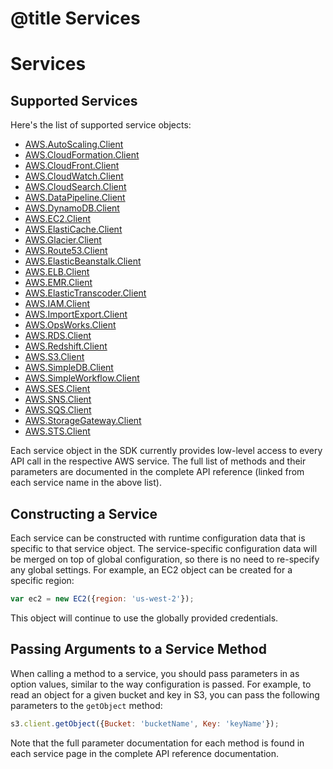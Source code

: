 # @title Services

# Services

## Supported Services

Here's the list of supported service objects:

* [AWS.AutoScaling.Client](http://docs.amazonwebservices.com/AWSJavaScriptSDK/latest/frames.html#!http%3A//docs.amazonwebservices.com/AWSJavaScriptSDK/latest/AWS/AutoScaling/Client.html)
* [AWS.CloudFormation.Client](http://docs.amazonwebservices.com/AWSJavaScriptSDK/latest/frames.html#!http%3A//docs.amazonwebservices.com/AWSJavaScriptSDK/latest/AWS/CloudFormation/Client.html)
* [AWS.CloudFront.Client](http://docs.amazonwebservices.com/AWSJavaScriptSDK/latest/frames.html#!http%3A//docs.amazonwebservices.com/AWSJavaScriptSDK/latest/AWS/CloudFront/Client.html)
* [AWS.CloudWatch.Client](http://docs.amazonwebservices.com/AWSJavaScriptSDK/latest/frames.html#!http%3A//docs.amazonwebservices.com/AWSJavaScriptSDK/latest/AWS/CloudWatch/Client.html)
* [AWS.CloudSearch.Client](http://docs.amazonwebservices.com/AWSJavaScriptSDK/latest/frames.html#!http%3A//docs.amazonwebservices.com/AWSJavaScriptSDK/latest/AWS/CloudSearch/Client.html)
* [AWS.DataPipeline.Client](http://docs.amazonwebservices.com/AWSJavaScriptSDK/latest/frames.html#!http%3A//docs.amazonwebservices.com/AWSJavaScriptSDK/latest/AWS/DataPipeline/Client.html)
* [AWS.DynamoDB.Client](http://docs.amazonwebservices.com/AWSJavaScriptSDK/latest/frames.html#!http%3A//docs.amazonwebservices.com/AWSJavaScriptSDK/latest/AWS/DynamoDB/Client.html)
* [AWS.EC2.Client](http://docs.amazonwebservices.com/AWSJavaScriptSDK/latest/frames.html#!http%3A//docs.amazonwebservices.com/AWSJavaScriptSDK/latest/AWS/EC2/Client.html)
* [AWS.ElastiCache.Client](http://docs.amazonwebservices.com/AWSJavaScriptSDK/latest/frames.html#!http%3A//docs.amazonwebservices.com/AWSJavaScriptSDK/latest/AWS/ElastiCache/Client.html)
* [AWS.Glacier.Client](http://docs.amazonwebservices.com/AWSJavaScriptSDK/latest/frames.html#!http%3A//docs.amazonwebservices.com/AWSJavaScriptSDK/latest/AWS/Glacier/Client.html)
* [AWS.Route53.Client](http://docs.amazonwebservices.com/AWSJavaScriptSDK/latest/frames.html#!http%3A//docs.amazonwebservices.com/AWSJavaScriptSDK/latest/AWS/Route53/Client.html)
* [AWS.ElasticBeanstalk.Client](http://docs.amazonwebservices.com/AWSJavaScriptSDK/latest/frames.html#!http%3A//docs.amazonwebservices.com/AWSJavaScriptSDK/latest/AWS/ElasticBeanstalk/Client.html)
* [AWS.ELB.Client](http://docs.amazonwebservices.com/AWSJavaScriptSDK/latest/frames.html#!http%3A//docs.amazonwebservices.com/AWSJavaScriptSDK/latest/AWS/ELB/Client.html)
* [AWS.EMR.Client](http://docs.amazonwebservices.com/AWSJavaScriptSDK/latest/frames.html#!http%3A//docs.amazonwebservices.com/AWSJavaScriptSDK/latest/AWS/EMR/Client.html)
* [AWS.ElasticTranscoder.Client](http://docs.amazonwebservices.com/AWSJavaScriptSDK/latest/frames.html#!http%3A//docs.amazonwebservices.com/AWSJavaScriptSDK/latest/AWS/ElasticTranscoder/Client.html)
* [AWS.IAM.Client](http://docs.amazonwebservices.com/AWSJavaScriptSDK/latest/frames.html#!http%3A//docs.amazonwebservices.com/AWSJavaScriptSDK/latest/AWS/IAM/Client.html)
* [AWS.ImportExport.Client](http://docs.amazonwebservices.com/AWSJavaScriptSDK/latest/frames.html#!http%3A//docs.amazonwebservices.com/AWSJavaScriptSDK/latest/AWS/ImportExport/Client.html)
* [AWS.OpsWorks.Client](http://docs.amazonwebservices.com/AWSJavaScriptSDK/latest/frames.html#!http%3A//docs.amazonwebservices.com/AWSJavaScriptSDK/latest/AWS/OpsWorks/Client.html)
* [AWS.RDS.Client](http://docs.amazonwebservices.com/AWSJavaScriptSDK/latest/frames.html#!http%3A//docs.amazonwebservices.com/AWSJavaScriptSDK/latest/AWS/RDS/Client.html)
* [AWS.Redshift.Client](http://docs.amazonwebservices.com/AWSJavaScriptSDK/latest/frames.html#!http%3A//docs.amazonwebservices.com/AWSJavaScriptSDK/latest/AWS/Redshift/Client.html)
* [AWS.S3.Client](http://docs.amazonwebservices.com/AWSJavaScriptSDK/latest/frames.html#!http%3A//docs.amazonwebservices.com/AWSJavaScriptSDK/latest/AWS/S3/Client.html)
* [AWS.SimpleDB.Client](http://docs.amazonwebservices.com/AWSJavaScriptSDK/latest/frames.html#!http%3A//docs.amazonwebservices.com/AWSJavaScriptSDK/latest/AWS/SimpleDB/Client.html)
* [AWS.SimpleWorkflow.Client](http://docs.amazonwebservices.com/AWSJavaScriptSDK/latest/frames.html#!http%3A//docs.amazonwebservices.com/AWSJavaScriptSDK/latest/AWS/SimpleWorkflow/Client.html)
* [AWS.SES.Client](http://docs.amazonwebservices.com/AWSJavaScriptSDK/latest/frames.html#!http%3A//docs.amazonwebservices.com/AWSJavaScriptSDK/latest/AWS/SES/Client.html)
* [AWS.SNS.Client](http://docs.amazonwebservices.com/AWSJavaScriptSDK/latest/frames.html#!http%3A//docs.amazonwebservices.com/AWSJavaScriptSDK/latest/AWS/SNS/Client.html)
* [AWS.SQS.Client](http://docs.amazonwebservices.com/AWSJavaScriptSDK/latest/frames.html#!http%3A//docs.amazonwebservices.com/AWSJavaScriptSDK/latest/AWS/SQS/Client.html)
* [AWS.StorageGateway.Client](http://docs.amazonwebservices.com/AWSJavaScriptSDK/latest/frames.html#!http%3A//docs.amazonwebservices.com/AWSJavaScriptSDK/latest/AWS/StorageGateway/Client.html)
* [AWS.STS.Client](http://docs.amazonwebservices.com/AWSJavaScriptSDK/latest/frames.html#!http%3A//docs.amazonwebservices.com/AWSJavaScriptSDK/latest/AWS/STS/Client.html)

Each service object in the SDK currently provides low-level access to every
API call in the respective AWS service. The full list of methods and their
parameters are documented in the complete API reference (linked from each
service name in the above list).

## Constructing a Service

Each service can be constructed with runtime configuration data that is
specific to that service object. The service-specific configuration data
will be merged on top of global configuration, so there is no need to
re-specify any global settings. For example, an EC2 object can be created
for a specific region:

```js
var ec2 = new EC2({region: 'us-west-2'});
```

This object will continue to use the globally provided credentials.

## Passing Arguments to a Service Method

When calling a method to a service, you should pass parameters in as
option values, similar to the way configuration is passed.
For example, to read an object for a given bucket and key in S3, you
can pass the following parameters to the `getObject` method:

```js
s3.client.getObject({Bucket: 'bucketName', Key: 'keyName'});
```

Note that the full parameter documentation for each method is found
in each service page in the complete API reference documentation.
